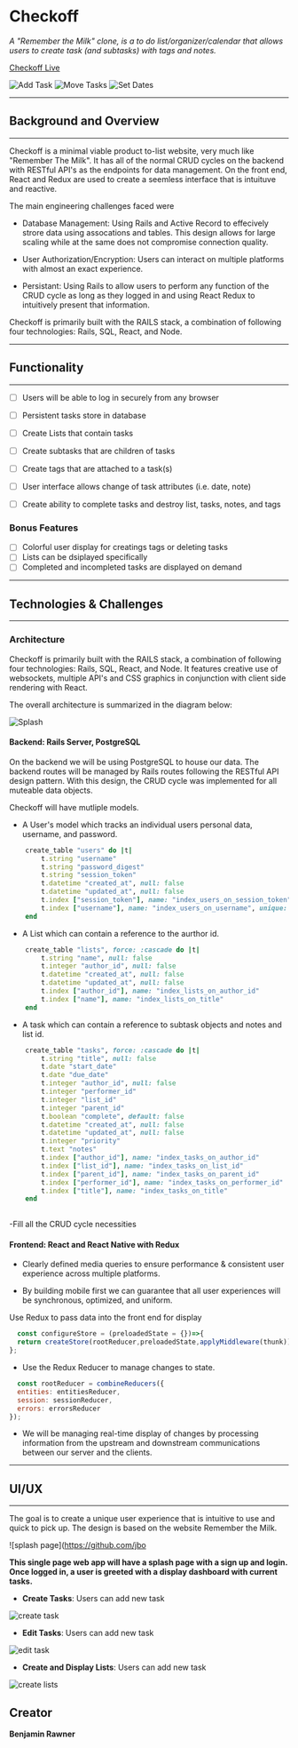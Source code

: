 # Checkoff

_A "Remember the Milk" clone, is a to do list/organizer/calendar that allows users to create task (and subtasks) with tags and notes._

[Checkoff Live](https://checkoff-rem-the-milk.herokuapp.com/ "Checkoff")

![Add Task](https:.gif)
![Move Tasks](https://github.com/)
![Set Dates](https://github.com/)


***
## Background and Overview
***


Checkoff is a minimal viable product to-list website, very much like "Remember The Milk". It has all of the normal CRUD cycles on the backend with RESTful API's as the endpoints for data management. On the front end, React and Redux are used to create a seemless interface that is intuituve and reactive.

The main engineering challenges faced were


- Database Management: Using Rails and Active Record to effecively strore data using assocations and tables. This design allows for large scaling while at the same does not compromise connection quality.

- User Authorization/Encryption: Users can interact on multiple platforms with almost an exact experience.

- Persistant: Using Rails to allow users to perform any function of the CRUD cycle as long as they logged in and using React Redux to intuitively present that information.



Checkoff is primarily built with the RAILS stack, a combination of following four technologies: Rails, SQL, React, and Node.


***
## Functionality
***

- [ ] Users will be able to log in securely from any browser
- [ ] Persistent tasks store in database
- [ ] Create Lists that contain tasks
- [ ] Create subtasks that are children of tasks
- [ ] Create tags that are attached to a task(s)
- [ ] User interface allows change of task attributes (i.e. date, note)
- [ ] Create ability to complete tasks and destroy list, tasks, notes, and tags


### Bonus Features

- [ ] Colorful user display for creatings tags or deleting tasks
- [ ] Lists can be dsiplayed specifically
- [ ] Completed and incompleted tasks are displayed on demand

***
## Technologies & Challenges
***

### Architecture

Checkoff is primarily built with the RAILS stack, a combination of following four technologies: Rails, SQL, React, and Node. It features creative use of websockets, multiple API's and CSS graphics in conjunction with client side rendering with React.

The overall architecture is summarized in the diagram below:

![Splash](./docs/mern.png)

#### Backend: Rails Server, PostgreSQL

On the backend we will be using PostgreSQL to house our data. The backend routes will be managed by Rails routes following the RESTful API design pattern. With this design, the CRUD cycle was implemented for all muteable data objects.

Checkoff will have mutliple models.
- A User's model which tracks an individual users personal data, username, and password.
```ruby
    create_table "users" do |t|
        t.string "username"
        t.string "password_digest"
        t.string "session_token"
        t.datetime "created_at", null: false
        t.datetime "updated_at", null: false
        t.index ["session_token"], name: "index_users_on_session_token", unique: true
        t.index ["username"], name: "index_users_on_username", unique: true
    end
```
- A List which can contain a reference to the aurthor id.

```ruby
    create_table "lists", force: :cascade do |t|
        t.string "name", null: false
        t.integer "author_id", null: false
        t.datetime "created_at", null: false
        t.datetime "updated_at", null: false
        t.index ["author_id"], name: "index_lists_on_author_id"
        t.index ["name"], name: "index_lists_on_title"
    end
```
- A task which can contain a reference to subtask objects and notes and list id.

```ruby
    create_table "tasks", force: :cascade do |t|
        t.string "title", null: false
        t.date "start_date"
        t.date "due_date"
        t.integer "author_id", null: false
        t.integer "performer_id"
        t.integer "list_id"
        t.integer "parent_id"
        t.boolean "complete", default: false
        t.datetime "created_at", null: false
        t.datetime "updated_at", null: false
        t.integer "priority"
        t.text "notes"
        t.index ["author_id"], name: "index_tasks_on_author_id"
        t.index ["list_id"], name: "index_tasks_on_list_id"
        t.index ["parent_id"], name: "index_tasks_on_parent_id"
        t.index ["performer_id"], name: "index_tasks_on_performer_id"
        t.index ["title"], name: "index_tasks_on_title"
    end
    


```
-Fill all the CRUD cycle necessities



#### Frontend: React and React Native with Redux

- Clearly defined media queries to ensure performance  & consistent user experience across multiple platforms.

- By building mobile first we can guarantee that all user experiences will be synchronous, optimized, and uniform.



Use Redux to pass data into the front end for display
```javascript
  const configureStore = (preloadedState = {})=>{
  return createStore(rootReducer,preloadedState,applyMiddleware(thunk));
};
```

- Use the Redux Reducer to manage changes to state.
```javascript
  const rootReducer = combineReducers({
  entities: entitiesReducer,
  session: sessionReducer,
  errors: errorsReducer
});

```

- We will be managing real-time display of changes by processing information from the upstream and downstream communications between our server and the clients.

***
## UI/UX
***

The goal is to create a unique user experience that is intuitive to use and quick to pick up. The design is based on the website Remember the Milk.


![splash page](https://github.com/jbo


**This single page web app will have a splash page with a sign up and login. Once logged in, a user is greeted with a display dashboard with current tasks.**
- **Create Tasks**: Users can add new task

![create task](https://github.com/jb)

- **Edit Tasks**: Users can add new task

![edit task](https://github.com/jbo)

- **Create and Display Lists**: Users can add new task

![create lists](https://github.com/jbo)







## Creator

**Benjamin Rawner**



